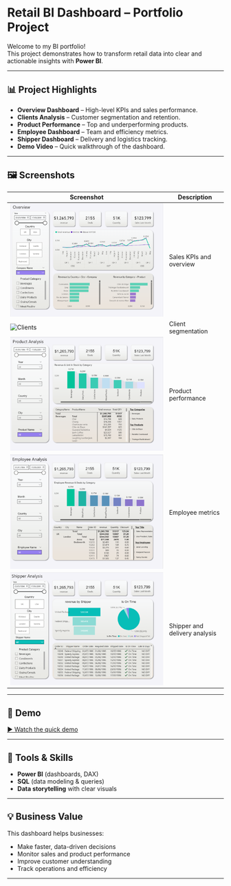 # Retail BI Dashboard – Portfolio Project

Welcome to my BI portfolio!  
This project demonstrates how to transform retail data into clear and actionable insights with **Power BI**.

---

## 📊 Project Highlights
- **Overview Dashboard** – High-level KPIs and sales performance.  
- **Clients Analysis** – Customer segmentation and retention.  
- **Product Performance** – Top and underperforming products.  
- **Employee Dashboard** – Team and efficiency metrics.  
- **Shipper Dashboard** – Delivery and logistics tracking.  
- **Demo Video** – Quick walkthrough of the dashboard.  

---

## 🖼️ Screenshots
| Screenshot | Description |
|------------|-------------|
| ![Overview](01Overview.png) | Sales KPIs and overview |
| ![Clients](02clients.png) | Client segmentation |
| ![Product](03Product.png) | Product performance |
| ![Employee](04Employee.png) | Employee metrics |
| ![Shipper](05Shipper.png) | Shipper and delivery analysis |

---

## 🎥 Demo
[▶ Watch the quick demo](Quick%20video.mp4)

---

## 🚀 Tools & Skills
- **Power BI** (dashboards, DAX)  
- **SQL** (data modeling & queries)  
- **Data storytelling** with clear visuals  

---

## 💡 Business Value
This dashboard helps businesses:  
- Make faster, data-driven decisions  
- Monitor sales and product performance  
- Improve customer understanding  
- Track operations and efficiency  

---
